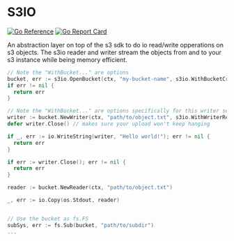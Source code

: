 # S3IO

[![Go Reference](https://pkg.go.dev/badge/github.com/jobstoit/s3io/v2.svg)](https://pkg.go.dev/github.com/jobstoit/s3io/v2)
[![Go Report Card](https://goreportcard.com/badge/github.com/jobstoit/s3io/v2)](https://goreportcard.com/report/github.com/jobstoit/s3io/v2)

An abstraction layer on top of the s3 sdk to do io read/write opperations on s3 objects.
The s3io reader and writer stream the objects from and to your s3 instance while being memory efficient.

```go
// Note the "WithBucket..." are options
bucket, err := s3io.OpenBucket(ctx, "my-bucket-name", s3io.WithBucketCredentials(accessKey, secretKey))
if err != nil {
  return err
}

// Note the "WithBucket..." are options specifically for this writer session
writer := bucket.NewWriter(ctx, "path/to/object.txt", s3io.WithWriterRetries(3))
defer writer.Close() // makes sure your upload won't keep hanging

if _, err := io.WriteString(writer, "Hello world!"); err != nil {
  return err
}

if err := writer.Close(); err != nil {
  return err 
}

reader := bucket.NewReader(ctx, "path/to/object.txt")

_, err := io.Copy(os.Stdout, reader)


// Use the bucket as fs.FS
subSys, err := fs.Sub(bucket, "path/to/subdir")
...
```
